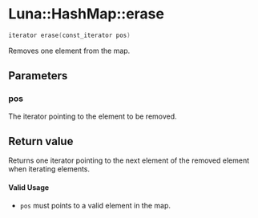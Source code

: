 # Luna::HashMap::erase

```c++
iterator erase(const_iterator pos)
```

Removes one element from the map. 



## Parameters
### pos
The iterator pointing to the element to be removed. 

## Return value
Returns one iterator pointing to the next element of the removed element when iterating elements. 

#### Valid Usage
* `pos` must points to a valid element in the map. 


